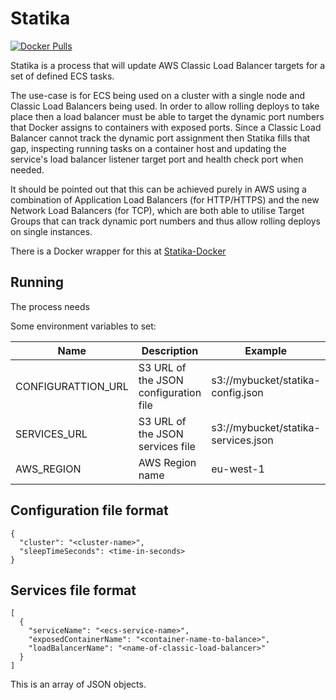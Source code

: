 # Statika

[![Docker Pulls](https://img.shields.io/docker/pulls/fractos/statika.svg?style=for-the-badge)](https://hub.docker.com/r/fractos/statika/)

Statika is a process that will update AWS Classic Load Balancer targets for a set of defined ECS tasks.

The use-case is for ECS being used on a cluster with a single node and Classic Load Balancers being used.
In order to allow rolling deploys to take place then a load balancer must be able to target the dynamic port numbers
that Docker assigns to containers with exposed ports. Since a Classic Load Balancer cannot track the dynamic port
assignment then Statika fills that gap, inspecting running tasks on a container host and updating the service's
load balancer listener target port and health check port when needed.

It should be pointed out that this can be achieved purely in AWS using a combination of Application Load Balancers (for
HTTP/HTTPS) and the new Network Load Balancers (for TCP), which are both able to utilise Target Groups that can track
dynamic port numbers and thus allow rolling deploys on single instances.

There is a Docker wrapper for this at [Statika-Docker](https://github.com/fractos/statika-docker)

## Running

The process needs

Some environment variables to set:

| Name | Description | Example |
| - | - | - |
| CONFIGURATTION_URL | S3 URL of the JSON configuration file | s3://mybucket/statika-config.json |
| SERVICES_URL | S3 URL of the JSON services file | s3://mybucket/statika-services.json |
| AWS_REGION | AWS Region name | eu-west-1 |


## Configuration file format

```
{
  "cluster": "<cluster-name>",
  "sleepTimeSeconds": <time-in-seconds>
}
```

## Services file format

```
[
  {
    "serviceName": "<ecs-service-name>",
    "exposedContainerName": "<container-name-to-balance>",
    "loadBalancerName": "<name-of-classic-load-balancer>"
  }
]
```

This is an array of JSON objects.

